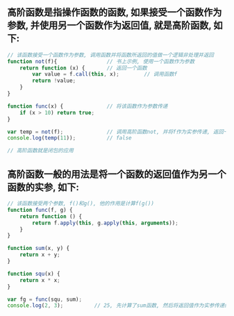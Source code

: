 ## 高阶函数是指操作函数的函数, 如果接受一个函数作为参数, 并使用另一个函数作为返回值, 就是高阶函数, 如下: 
```javascript
// 该函数接受一个函数作为参数, 调用函数并将函数所返回的值做一个逻辑非处理并返回
function not(f){				// 书上示例, 使用一个函数作为参数
	return function (x) {		// 返回一个函数
		var value = f.call(this, x);		// 调用函数f
		return !value;			
	}
}

function func(x) {				// 将该函数作为参数传递
	if (x > 10) return true;
}

var temp = not(f);				// 调用高阶函数not, 并将f作为实参传递, 返回一个函数
console.log(temp(11));			// false

// 高阶函数就是闭包的应用
```

## 高阶函数一般的用法是将一个函数的返回值作为另一个函数的实参, 如下:
```javascript
// 该函数接受两个参数, f()和g(), 他的作用是计算f(g())
function func(f, g) {
	return function () {
		return f.apply(this, g.apply(this, arguments));
	}
}

function sum(x, y) {
	return x + y;
}

function squ(x) {
	return x * x;
}

var fg = func(squ, sum);
console.log(2, 3);			// 25, 先计算了sum函数, 然后将返回值作为实参传递给squ
```
